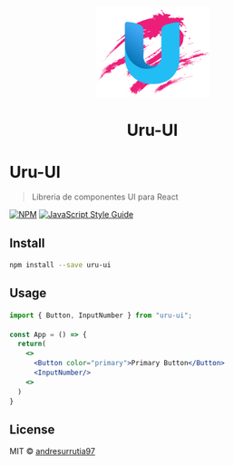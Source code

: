 <p align="center">
  <a href="http://ant.design">
    <img width="200" src="./src/Assets/logoUi.png">
  </a>
</p>

<h1 align="center">Uru-UI</h1>

# Uru-UI

> Libreria de componentes UI para React

[![NPM](https://img.shields.io/npm/v/uru-ui.svg)](https://www.npmjs.com/package/uru-ui) [![JavaScript Style Guide](https://img.shields.io/badge/code_style-standard-brightgreen.svg)](https://standardjs.com)

## Install

```bash
npm install --save uru-ui
```

## Usage

```jsx
import { Button, InputNumber } from "uru-ui";

const App = () => {
  return(
    <>
      <Button color="primary">Primary Button</Button>
      <InputNumber/>
    <>
  )
}
```

## License

MIT © [andresurrutia97](https://github.com/andresurrutia97)
